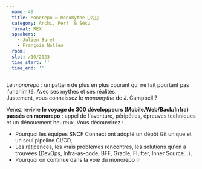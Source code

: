 ```yaml
---
  name: 49
  title: Monorepo & monomythe 🧚‍♀️🧙🧌
  category: Archi, Perf  & Sécu
  format: REX
  speakers: 
    - Julien Buret
    - François Nollen
  room: 
  slot: /10/2023
  time_start: ''
  time_end: ''
---
```

Le _monorepo_ : un pattern de plus en plus courant qui ne fait pourtant pas l'unanimité. Avec ses mythes et ses réalités.  
Justement, vous connaissez le _monomythe_ de J. Campbell ? 

Venez revivre **le voyage de 300 développeurs (Mobile/Web/Back/Infra) passés en monorepo** : appel de l'aventure, péripéties, épreuves techniques et un dénouement heureux. Vous découvrirez :

- Pourquoi les équipes SNCF Connect ont adopté un dépôt Git unique et un seul pipeline CI/CD,
- Les réticences, les vrais problèmes rencontrés, les solutions qu'on a trouvées (DevOps, Infra-as-code, BFF, Gradle, Flutter, Inner Source...),
- Pourquoi on continue dans la voie du monorepo 💡
